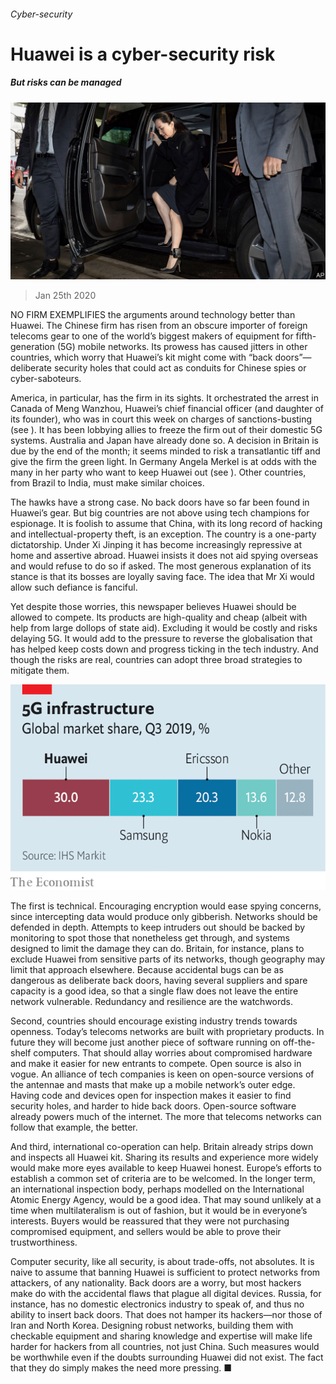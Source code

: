 ###### Cyber-security

# Huawei is a cyber-security risk 

##### But risks can be managed 

![image](images/20200125_LDP002.jpg) 

> Jan 25th 2020 

NO FIRM EXEMPLIFIES the arguments around technology better than Huawei. The Chinese firm has risen from an obscure importer of foreign telecoms gear to one of the world’s biggest makers of equipment for fifth-generation (5G) mobile networks. Its prowess has caused jitters in other countries, which worry that Huawei’s kit might come with “back doors”—deliberate security holes that could act as conduits for Chinese spies or cyber-saboteurs.

America, in particular, has the firm in its sights. It orchestrated the arrest in Canada of Meng Wanzhou, Huawei’s chief financial officer (and daughter of its founder), who was in court this week on charges of sanctions-busting (see ). It has been lobbying allies to freeze the firm out of their domestic 5G systems. Australia and Japan have already done so. A decision in Britain is due by the end of the month; it seems minded to risk a transatlantic tiff and give the firm the green light. In Germany Angela Merkel is at odds with the many in her party who want to keep Huawei out (see ). Other countries, from Brazil to India, must make similar choices.


The hawks have a strong case. No back doors have so far been found in Huawei’s gear. But big countries are not above using tech champions for espionage. It is foolish to assume that China, with its long record of hacking and intellectual-property theft, is an exception. The country is a one-party dictatorship. Under Xi Jinping it has become increasingly repressive at home and assertive abroad. Huawei insists it does not aid spying overseas and would refuse to do so if asked. The most generous explanation of its stance is that its bosses are loyally saving face. The idea that Mr Xi would allow such defiance is fanciful.

Yet despite those worries, this newspaper believes Huawei should be allowed to compete. Its products are high-quality and cheap (albeit with help from large dollops of state aid). Excluding it would be costly and risks delaying 5G. It would add to the pressure to reverse the globalisation that has helped keep costs down and progress ticking in the tech industry. And though the risks are real, countries can adopt three broad strategies to mitigate them.

![image](images/20200125_LDC372.png) 


The first is technical. Encouraging encryption would ease spying concerns, since intercepting data would produce only gibberish. Networks should be defended in depth. Attempts to keep intruders out should be backed by monitoring to spot those that nonetheless get through, and systems designed to limit the damage they can do. Britain, for instance, plans to exclude Huawei from sensitive parts of its networks, though geography may limit that approach elsewhere. Because accidental bugs can be as dangerous as deliberate back doors, having several suppliers and spare capacity is a good idea, so that a single flaw does not leave the entire network vulnerable. Redundancy and resilience are the watchwords.

Second, countries should encourage existing industry trends towards openness. Today’s telecoms networks are built with proprietary products. In future they will become just another piece of software running on off-the-shelf computers. That should allay worries about compromised hardware and make it easier for new entrants to compete. Open source is also in vogue. An alliance of tech companies is keen on open-source versions of the antennae and masts that make up a mobile network’s outer edge. Having code and devices open for inspection makes it easier to find security holes, and harder to hide back doors. Open-source software already powers much of the internet. The more that telecoms networks can follow that example, the better.

And third, international co-operation can help. Britain already strips down and inspects all Huawei kit. Sharing its results and experience more widely would make more eyes available to keep Huawei honest. Europe’s efforts to establish a common set of criteria are to be welcomed. In the longer term, an international inspection body, perhaps modelled on the International Atomic Energy Agency, would be a good idea. That may sound unlikely at a time when multilateralism is out of fashion, but it would be in everyone’s interests. Buyers would be reassured that they were not purchasing compromised equipment, and sellers would be able to prove their trustworthiness.

Computer security, like all security, is about trade-offs, not absolutes. It is naive to assume that banning Huawei is sufficient to protect networks from attackers, of any nationality. Back doors are a worry, but most hackers make do with the accidental flaws that plague all digital devices. Russia, for instance, has no domestic electronics industry to speak of, and thus no ability to insert back doors. That does not hamper its hackers—nor those of Iran and North Korea. Designing robust networks, building them with checkable equipment and sharing knowledge and expertise will make life harder for hackers from all countries, not just China. Such measures would be worthwhile even if the doubts surrounding Huawei did not exist. The fact that they do simply makes the need more pressing. ■

